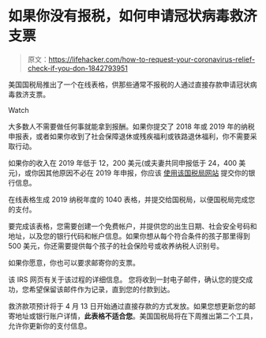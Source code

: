 # 如果你没有报税，如何申请冠状病毒救济支票

> 原文：<https://lifehacker.com/how-to-request-your-coronavirus-relief-check-if-you-don-1842793951>

美国国税局推出了一个在线表格，供那些通常不报税的人通过直接存款申请冠状病毒救济支票。

Watch

大多数人不需要做任何事就能拿到报酬。如果你提交了 2018 年或 2019 年的纳税申报表，或者如果你收到了社会保障退休或残疾福利或铁路退休福利，你不需要采取行动。

如果你的收入在 2019 年低于 12，200 美元(或夫妻共同申报低于 24，400 美元)，或你因其他原因不必在 2019 年申报，你应该 [使用该国税局网站](https://www.freefilefillableforms.com/#/fd/EconomicImpactPayment) 提交你的银行信息。

在线表格生成 2019 纳税年度的 1040 表格，并提交给国税局，以便国税局完成您的支付。

要完成该表格，您需要创建一个免费帐户，并提供您的出生日期、社会安全号码和地址，以及您的银行代码和帐户信息。如果你想从每个符合条件的孩子那里得到 500 美元，你还需要提供每个孩子的社会保险号或收养纳税人识别号。

如果你愿意，你也可以要求邮寄你的支票。

该 IRS 网页有关于该过程的详细信息。 您将收到一封电子邮件，确认您的提交成功，您希望保留该邮件作为记录，直到您的付款到达。

救济款项预计将于 4 月 13 日开始通过直接存款的方式发放。如果您想更新您的邮寄地址或银行账户详情，**此表格不适合您**。美国国税局将在下周推出第二个工具，允许你更新你的支付信息。